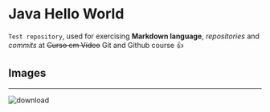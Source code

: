 # Java Hello World
 `Test repository`, used for exercising **Markdown language**, *repositories* and *commits* at ~~Curso em Vídeo~~ Git and Github course 👍

## Images
***

![download](https://github.com/user-attachments/assets/c1987fa5-cdee-4588-85b9-e583d88fd98e)

